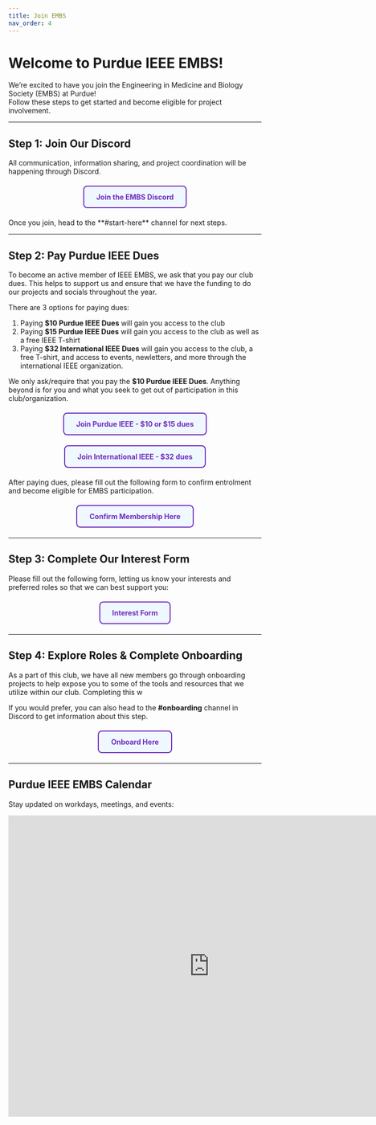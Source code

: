 ```yaml
---
title: Join EMBS
nav_order: 4
---
```


# Welcome to Purdue IEEE EMBS!

We’re excited to have you join the Engineering in Medicine and Biology Society (EMBS) at Purdue!  
Follow these steps to get started and become eligible for project involvement. 

---

## Step 1: Join Our Discord
All communication, information sharing, and project coordination will be happening through Discord.
<div style="text-align: center; margin: 20px 0;">
  <a href="https://discord.com/invite/ZCmHRBjNZN" 
     style="
       display: inline-block; 
       padding: 12px 24px; 
       border: 2px solid #6f2dbd; 
       border-radius: 8px; 
       background-color: #f0f8ff; 
       color: #6f2dbd; 
       text-decoration: none; 
       font-weight: bold;"
    onmouseover="this.style.backgroundColor='#975ddaff'; this.style.color='#ffffff';"
    onmouseout="this.style.backgroundColor='#f0f8ff'; this.style.color='#975ddaff';">
    Join the EMBS Discord
  </a>
</div>
Once you join, head to the **#start-here** channel for next steps.

---

## Step 2: Pay Purdue IEEE Dues
To become an active member of IEEE EMBS, we ask that you pay our club dues. This helps to support us and ensure that we have the funding to do our projects and socials throughout the year.

There are 3 options for paying dues:
1. Paying **$10 Purdue IEEE Dues** will gain you access to the club
2. Paying **$15 Purdue IEEE Dues** will gain you access to the club as well as a free IEEE T-shirt
3. Paying **$32 International IEEE Dues** will gain you access to the club, a free T-shirt, and access to events, newletters, and more through the international IEEE organization.

We only ask/require that you pay the **$10 Purdue IEEE Dues**. Anything beyond is for you and what you seek to get out of participation in this club/organization.

<div style="text-align: center; margin: 20px 0;">
  <a href="https://www.coolfaces.net/TooCOOLPUWL/vECItemCatalogOrganizationItems/OrganizationItemsGallery.aspx?Organization=PLXKbQr9PBQ%3d" 
     style="
       display: inline-block; 
       padding: 12px 24px; 
       border: 2px solid #6f2dbd; 
       border-radius: 8px; 
       background-color: #f0f8ff; 
       color: #6f2dbd; 
       text-decoration: none; 
       font-weight: bold;"
    onmouseover="this.style.backgroundColor='#975ddaff'; this.style.color='#ffffff';"
    onmouseout="this.style.backgroundColor='#f0f8ff'; this.style.color='#975ddaff';">
    Join Purdue IEEE - $10 or $15 dues
  </a>
</div>

<div style="text-align: center; margin: 20px 0;">
  <a href="https://www.ieee.org/membership/join" 
     style="
       display: inline-block; 
       padding: 12px 24px; 
       border: 2px solid #6f2dbd; 
       border-radius: 8px; 
       background-color: #f0f8ff; 
       color: #6f2dbd; 
       text-decoration: none; 
       font-weight: bold;"
    onmouseover="this.style.backgroundColor='#975ddaff'; this.style.color='#ffffff';"
    onmouseout="this.style.backgroundColor='#f0f8ff'; this.style.color='#975ddaff';">
    Join International IEEE - $32 dues
  </a>
</div>

After paying dues, please fill out the following form to confirm entrolment and become eligible for EMBS participation.
<div style="text-align: center; margin: 20px 0;">
  <a href="https://docs.google.com/forms/d/e/1FAIpQLSceW9YCz1pO48j0I46C1nYmX_h-HS0tZ_aXA3pfkk80nf7wQw/viewform?usp=preview" 
     style="
       display: inline-block; 
       padding: 12px 24px; 
       border: 2px solid #6f2dbd; 
       border-radius: 8px; 
       background-color: #f0f8ff; 
       color: #6f2dbd; 
       text-decoration: none; 
       font-weight: bold;"
    onmouseover="this.style.backgroundColor='#975ddaff'; this.style.color='#ffffff';"
    onmouseout="this.style.backgroundColor='#f0f8ff'; this.style.color='#975ddaff';">
    Confirm Membership Here
  </a>
</div>

---

## Step 3: Complete Our Interest Form
Please fill out the following form, letting us know your interests and preferred roles so that we can best support you:
<div style="text-align: center; margin: 20px 0;">
  <a href="https://docs.google.com/forms/d/e/1FAIpQLSc2OhhDeKIQYJDjvzVbwaHvb4KkiR383FDTFqtYZPdrBWFDrw/viewform?usp=header" 
     style="
       display: inline-block; 
       padding: 12px 24px; 
       border: 2px solid #6f2dbd; 
       border-radius: 8px; 
       background-color: #f0f8ff; 
       color: #6f2dbd; 
       text-decoration: none; 
       font-weight: bold;"
    onmouseover="this.style.backgroundColor='#975ddaff'; this.style.color='#ffffff';"
    onmouseout="this.style.backgroundColor='#f0f8ff'; this.style.color='#975ddaff';">
    Interest Form
  </a>
</div>

---

## Step 4: Explore Roles & Complete Onboarding
As a part of this club, we have all new members go through onboarding projects to help expose you to some of the tools and resources that we utilize within our club. Completing this w

If you would prefer, you can also head to the **#onboarding** channel in Discord to get information about this step.

<div style="text-align: center; margin: 20px 0;">
  <a href="https://purdue-university-ieee-embs.github.io/docs/Onboarding/index/" 
     style="
       display: inline-block; 
       padding: 12px 24px; 
       border: 2px solid #6f2dbd; 
       border-radius: 8px; 
       background-color: #f0f8ff; 
       color: #6f2dbd; 
       text-decoration: none; 
       font-weight: bold;"
    onmouseover="this.style.backgroundColor='#975ddaff'; this.style.color='#ffffff';"
    onmouseout="this.style.backgroundColor='#f0f8ff'; this.style.color='#975ddaff';">
    Onboard Here
  </a>
</div> 

---

## Purdue IEEE EMBS Calendar
Stay updated on workdays, meetings, and events:

<iframe src="https://calendar.google.com/calendar/embed?src=180c9db3d3733418bbc3a5c8aea0a7369f1295cf5f9b193d370384a0c5337115%40group.calendar.google.com&ctz=America%2FIndiana%2FIndianapolis"
style="border:0" width="800" height="600" frameborder="0" scrolling="no"></iframe>
